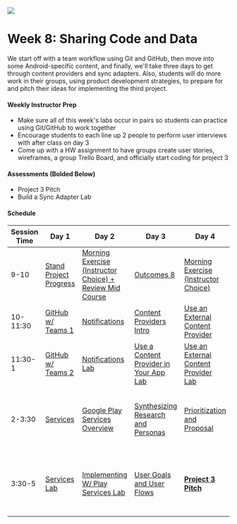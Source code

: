 ![](https://ga-dash.s3.amazonaws.com/production/assets/logo-9f88ae6c9c3871690e33280fcf557f33.png)

# Week 8: Sharing Code and Data

We start off with a team workflow using Git and GitHub, then move into some Android-specific content, and finally, we'll take three days to get through content providers and sync adapters. Also, students will do more work in their groups, using product development strategies, to prepare for and pitch their ideas for implementing the third project.

#### Weekly Instructor Prep

- Make sure all of this week's labs occur in pairs so students can practice using Git/GitHub to work together
- Encourage students to each line up 2 people to perform user interviews with after class on day 3
- Come up with a HW assignment to have groups create user stories, wireframes, a group Trello Board, and officially start coding for project 3

#### Assessments (Bolded Below)

- Project 3 Pitch
- Build a Sync Adapter Lab

#### Schedule

Session Time | Day 1 | Day 2 | Day 3 | Day 4 | Day 5
 --- | --- | --- | --- | ---  | ---
9-10 | [Stand Project Progress][8-1A] | [Morning Exercise (Instructor Choice) + Review Mid Course][8-2A] | [Outcomes 8][8-3A] | [Morning Exercise (Instructor Choice)][8-4A] | [Reflection][8-5A]
10-11:30 | [GitHub w/ Teams 1][8-1B] | [Notifications][8-2B] | [Content Providers Intro][8-3B] | [Use an External Content Provider][8-4B] | [Sync Adapters][8-5B]
11:30-1 | [GitHub w/ Teams 2][8-1C] | [Notifications Lab][8-2C] | [Use a Content Provider in Your App Lab][8-3C] | [Use an External Content Provider Lab][8-4C] | [**Build a Sync Adapter Lab**][8-5C]
2-3:30 | [Services][8-1D] | [Google Play Services Overview][8-2D] | [Synthesizing Research and Personas][8-3D] | [Prioritization and Proposal][8-4D] | [Project Time + Iterate Based on Project 3 Pitch Feedback][8-5D]
3:30-5 | [Services Lab][8-1E] | [Implementing W/ Play Services Lab][8-2E] | [User Goals and User Flows][8-3E] | [**Project 3 Pitch**][8-4E] | [Project Time + Iterate Based on Project 3 Pitch Feedback][8-5E]


[8-1A]: ../recurring-materials/stand
[8-1B]: baseline-materials/git-team-workflow-1-lesson
[8-1C]: baseline-materials/git-team-workflow-2-lesson
[8-1D]: baseline-materials/services-lesson
[8-1E]: baseline-materials/services-lab
[8-1F]: #

[8-2A]: ../recurring-materials/morning-exercises-review
[8-2B]: baseline-materials/notifications-lesson
[8-2C]: baseline-materials/notifications-lab
[8-2D]: baseline-materials/google-play-services-lesson
[8-2E]: baseline-materials/google-play-services-lab
[8-2F]: #

[8-3A]: ..recurring-materials/outcomes
[8-3B]: baseline-materials/content-provider-lesson
[8-3C]: baseline-materials/content-provider-lab
[8-3D]: baseline-materials/personas-from-research-lesson
[8-3E]: baseline-materials/user-goals-and-flows-lesson
[8-3F]: #

[8-4A]: ../recurring-materials/morning-exercises-review
[8-4B]: baseline-materials/external-content-providers-lesson
[8-4C]: baseline-materials/external-content-providers-lab
[8-4D]: baseline-materials/prioritization-proposal-lesson
[8-4E]: baseline-materials/project-3-pitch-lab
[8-4F]: #

[8-5A]: ../recurring-materials/reflection
[8-5B]: baseline-materials/sync-adapters-lesson
[8-5C]: baseline-materials/sync-adapters-lab
[8-5D]: ../recurring-materials/project-workshop
[8-5E]: ../recurring-materials/project-workshop
[8-5F]: #

<!-- [Get at Least 2 People Who Agree to Do a User Interview][8-1F]
[Group Members Each Conduct at Least 2 User Interviews and Do Design Thinking Worksheet][8-3F]
[User Stories, Wireframes, Trello Board, and Start Project 3][8-4F] -->
